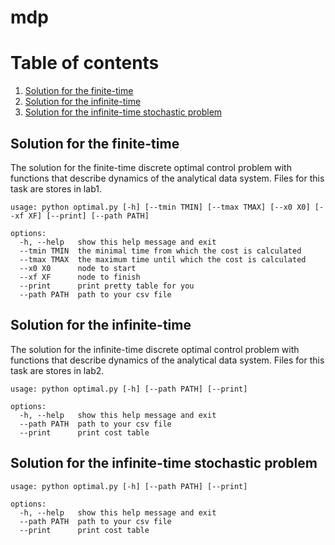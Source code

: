 # mdp

# Table of contents
1. [Solution for the finite-time](#Solution-for-the-finite-time)
2. [Solution for the infinite-time](#Solution-for-the-infinite-time)
3. [Solution for the infinite-time stochastic problem](#Solution-for-the-infinite-time-stochastic-problem)

## Solution for the finite-time

The solution for the finite-time discrete optimal control problem with functions that describe dynamics of the analytical data system.
Files for this task are stores in lab1.
```
usage: python optimal.py [-h] [--tmin TMIN] [--tmax TMAX] [--x0 X0] [--xf XF] [--print] [--path PATH]

options:
  -h, --help   show this help message and exit
  --tmin TMIN  the minimal time from which the cost is calculated
  --tmax TMAX  the maximum time until which the cost is calculated
  --x0 X0      node to start
  --xf XF      node to finish
  --print      print pretty table for you
  --path PATH  path to your csv file
```

## Solution for the infinite-time

The solution for the infinite-time discrete optimal control problem
with functions that describe dynamics of the analytical data system.
Files for this task are stores in lab2.
```
usage: python optimal.py [-h] [--path PATH] [--print]

options:
  -h, --help   show this help message and exit
  --path PATH  path to your csv file
  --print      print cost table
```

## Solution for the infinite-time stochastic problem
```
usage: python optimal.py [-h] [--path PATH] [--print]

options:
  -h, --help   show this help message and exit
  --path PATH  path to your csv file
  --print      print cost table
```
